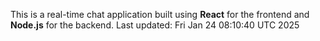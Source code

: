 This is a real-time chat application built using **React** for the frontend and **Node.js** for the backend.
Last updated: Fri Jan 24 08:10:40 UTC 2025
